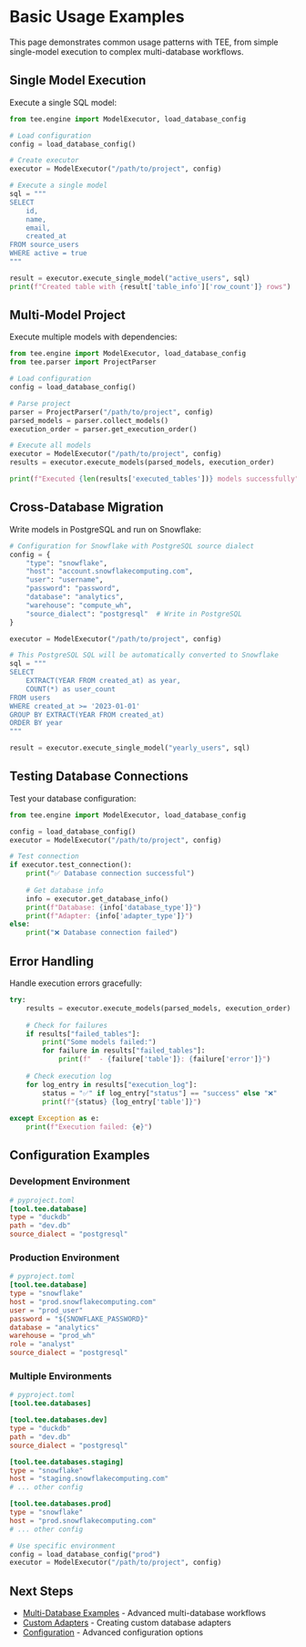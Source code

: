 # Basic Usage Examples

This page demonstrates common usage patterns with TEE, from simple single-model execution to complex multi-database workflows.

## Single Model Execution

Execute a single SQL model:

```python
from tee.engine import ModelExecutor, load_database_config

# Load configuration
config = load_database_config()

# Create executor
executor = ModelExecutor("/path/to/project", config)

# Execute a single model
sql = """
SELECT 
    id,
    name,
    email,
    created_at
FROM source_users
WHERE active = true
"""

result = executor.execute_single_model("active_users", sql)
print(f"Created table with {result['table_info']['row_count']} rows")
```

## Multi-Model Project

Execute multiple models with dependencies:

```python
from tee.engine import ModelExecutor, load_database_config
from tee.parser import ProjectParser

# Load configuration
config = load_database_config()

# Parse project
parser = ProjectParser("/path/to/project", config)
parsed_models = parser.collect_models()
execution_order = parser.get_execution_order()

# Execute all models
executor = ModelExecutor("/path/to/project", config)
results = executor.execute_models(parsed_models, execution_order)

print(f"Executed {len(results['executed_tables'])} models successfully")
```

## Cross-Database Migration

Write models in PostgreSQL and run on Snowflake:

```python
# Configuration for Snowflake with PostgreSQL source dialect
config = {
    "type": "snowflake",
    "host": "account.snowflakecomputing.com",
    "user": "username",
    "password": "password",
    "database": "analytics",
    "warehouse": "compute_wh",
    "source_dialect": "postgresql"  # Write in PostgreSQL
}

executor = ModelExecutor("/path/to/project", config)

# This PostgreSQL SQL will be automatically converted to Snowflake
sql = """
SELECT 
    EXTRACT(YEAR FROM created_at) as year,
    COUNT(*) as user_count
FROM users
WHERE created_at >= '2023-01-01'
GROUP BY EXTRACT(YEAR FROM created_at)
ORDER BY year
"""

result = executor.execute_single_model("yearly_users", sql)
```

## Testing Database Connections

Test your database configuration:

```python
from tee.engine import ModelExecutor, load_database_config

config = load_database_config()
executor = ModelExecutor("/path/to/project", config)

# Test connection
if executor.test_connection():
    print("✅ Database connection successful")
    
    # Get database info
    info = executor.get_database_info()
    print(f"Database: {info['database_type']}")
    print(f"Adapter: {info['adapter_type']}")
else:
    print("❌ Database connection failed")
```

## Error Handling

Handle execution errors gracefully:

```python
try:
    results = executor.execute_models(parsed_models, execution_order)
    
    # Check for failures
    if results["failed_tables"]:
        print("Some models failed:")
        for failure in results["failed_tables"]:
            print(f"  - {failure['table']}: {failure['error']}")
    
    # Check execution log
    for log_entry in results["execution_log"]:
        status = "✅" if log_entry["status"] == "success" else "❌"
        print(f"{status} {log_entry['table']}")
        
except Exception as e:
    print(f"Execution failed: {e}")
```

## Configuration Examples

### Development Environment

```toml
# pyproject.toml
[tool.tee.database]
type = "duckdb"
path = "dev.db"
source_dialect = "postgresql"
```

### Production Environment

```toml
# pyproject.toml
[tool.tee.database]
type = "snowflake"
host = "prod.snowflakecomputing.com"
user = "prod_user"
password = "${SNOWFLAKE_PASSWORD}"
database = "analytics"
warehouse = "prod_wh"
role = "analyst"
source_dialect = "postgresql"
```

### Multiple Environments

```toml
# pyproject.toml
[tool.tee.databases]

[tool.tee.databases.dev]
type = "duckdb"
path = "dev.db"
source_dialect = "postgresql"

[tool.tee.databases.staging]
type = "snowflake"
host = "staging.snowflakecomputing.com"
# ... other config

[tool.tee.databases.prod]
type = "snowflake"
host = "prod.snowflakecomputing.com"
# ... other config
```

```python
# Use specific environment
config = load_database_config("prod")
executor = ModelExecutor("/path/to/project", config)
```

## Next Steps

- [Multi-Database Examples](multi-database.md) - Advanced multi-database workflows
- [Custom Adapters](custom-adapters.md) - Creating custom database adapters
- [Configuration](getting-started/configuration.md) - Advanced configuration options

